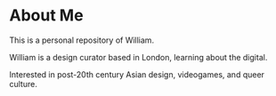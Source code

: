 # About Me
This is a personal repository of William.

William is a design curator based in London, learning about the digital.

Interested in post-20th century Asian design, videogames, and queer culture.
